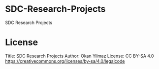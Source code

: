 # SDC-Research-Projects
SDC Research Projects


# License
Title: SDC Research Projects
Author: Okan Yilmaz
License: CC BY-SA 4.0 https://creativecommons.org/licenses/by-sa/4.0/legalcode
